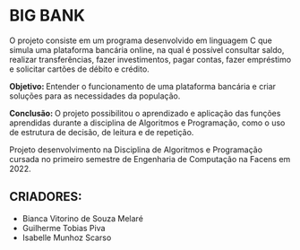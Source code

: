 # BIG BANK
O projeto consiste em um programa desenvolvido em linguagem C que simula uma plataforma bancária online, na qual é possível consultar saldo, realizar transferências, fazer investimentos, pagar contas, fazer empréstimo e solicitar cartões de débito e crédito.

<strong> Objetivo: </strong> Entender o funcionamento de uma plataforma bancária e criar soluções para as necessidades da população.

<strong> Conclusão: </strong> O projeto possibilitou o aprendizado e aplicação das funções aprendidas durante a disciplina de Algoritmos e Programação, como o uso de estrutura de decisão, de leitura e de repetição. 

Projeto desenvolvimento na Disciplina de Algoritmos e Programação cursada no primeiro semestre de Engenharia de Computação na Facens em 2022.

<h2> CRIADORES: </h2>

- Bianca Vitorino de Souza Melaré 
- Guilherme Tobias Piva	        
- Isabelle Munhoz Scarso
